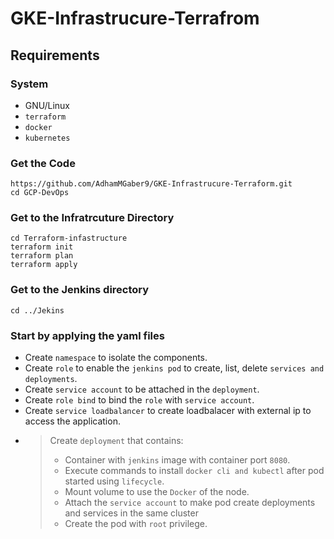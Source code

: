 # GKE-Infrastrucure-Terrafrom

## Requirements

### System

- GNU/Linux
- `terraform`
- `docker`
- `kubernetes`

### Get the Code
```
https://github.com/AdhamMGaber9/GKE-Infrastrucure-Terraform.git
cd GCP-DevOps
```
### Get to the Infratrcuture Directory
```
cd Terraform-infastructure
terraform init
terraform plan 
terraform apply
```
### Get to the Jenkins directory 
```
cd ../Jekins
```
### Start by applying the yaml files
- Create `namespace` to isolate the components.
- Create `role` to enable the `jenkins pod` to create, list, delete `services and deployments`.
- Create `service account` to be attached in the `deployment`.
- Create `role bind` to bind the `role` with `service account`.
- Create `service loadbalancer` to create loadbalacer with external ip to access the application.
- >Create `deployment` that contains:
    > - Container with `jenkins` image with container port `8080`.
     > - Execute commands to install `docker cli and kubectl` after pod started using `lifecycle`.
    > - Mount volume to use the `Docker` of the node.
    > - Attach the `service account` to make pod create deployments and services in the same cluster
    > - Create the pod with `root` privilege.
